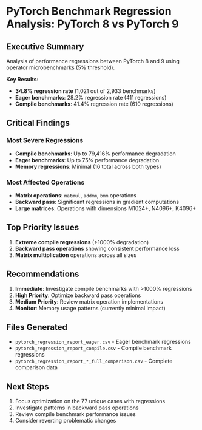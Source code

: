 # PyTorch Benchmark Regression Analysis: PyTorch 8 vs PyTorch 9

## Executive Summary

Analysis of performance regressions between PyTorch 8 and 9 using operator microbenchmarks (5% threshold).

**Key Results:**
- **34.8% regression rate** (1,021 out of 2,933 benchmarks)
- **Eager benchmarks**: 28.2% regression rate (411 regressions)
- **Compile benchmarks**: 41.4% regression rate (610 regressions)

## Critical Findings

### Most Severe Regressions
- **Compile benchmarks**: Up to 79,416% performance degradation
- **Eager benchmarks**: Up to 75% performance degradation
- **Memory regressions**: Minimal (16 total across both types)

### Most Affected Operations
- **Matrix operations**: `matmul`, `addmm`, `bmm` operations
- **Backward pass**: Significant regressions in gradient computations
- **Large matrices**: Operations with dimensions M1024+, N4096+, K4096+

## Top Priority Issues

1. **Extreme compile regressions** (>1000% degradation)
2. **Backward pass operations** showing consistent performance loss
3. **Matrix multiplication** operations across all sizes

## Recommendations

1. **Immediate**: Investigate compile benchmarks with >1000% regressions
2. **High Priority**: Optimize backward pass operations
3. **Medium Priority**: Review matrix operation implementations
4. **Monitor**: Memory usage patterns (currently minimal impact)

## Files Generated

- `pytorch_regression_report_eager.csv` - Eager benchmark regressions
- `pytorch_regression_report_compile.csv` - Compile benchmark regressions
- `pytorch_regression_report_*_full_comparison.csv` - Complete comparison data

## Next Steps

1. Focus optimization on the 77 unique cases with regressions
2. Investigate patterns in backward pass operations
3. Review compile benchmark performance issues
4. Consider reverting problematic changes